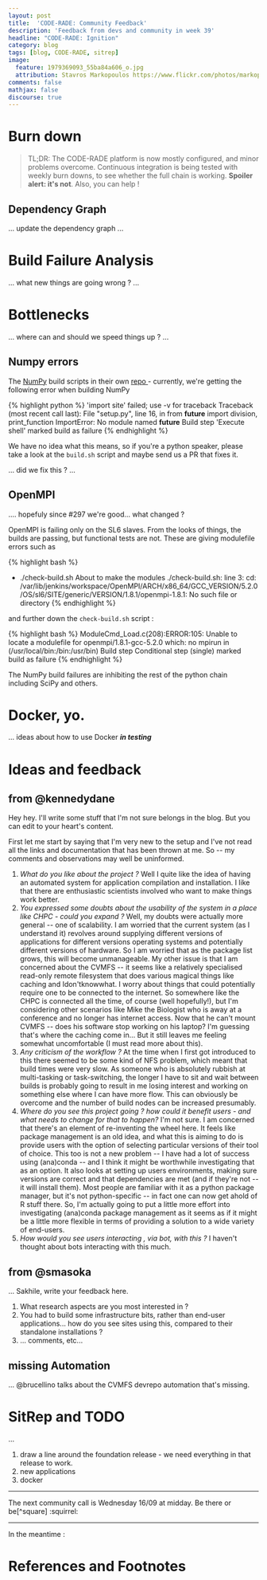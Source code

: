```yaml
---
layout: post
title:  'CODE-RADE: Community Feedback'
description: 'Feedback from devs and community in week 39'
headline: "CODE-RADE: Ignition"
category: blog
tags: [blog, CODE-RADE, sitrep]
image:
  feature: 1979369093_55ba84a606_o.jpg
  attribution: Stavros Markopoulos https://www.flickr.com/photos/markop/1979369093/in/faves-91618948@N00/
comments: false
mathjax: false
discourse: true
---
```


# Burn down

> TL;DR: The CODE-RADE platform is now mostly configured, and minor problems overcome. Continuous integration is being tested with weekly burn downs, to see whether the full chain is working. **Spoiler alert: it's not**. Also, you can help !




## Dependency Graph


... update the dependency graph ...

# Build Failure Analysis

... what new things are going wrong ? ...

# Bottlenecks

... where can and should we speed things up ? ...



## Numpy errors

The [NumPy](http://www.numpy.org/) build scripts in their own  [repo <i class="fa fa-github"></i>](https://github.com/SouthAfricaDigitalScience/numpy-deploy) - currently, we're getting the following error when building NumPy

{% highlight python %}
    'import site' failed; use -v for traceback
    Traceback (most recent call last):
      File "setup.py", line 16, in <module>
      from __future__ import division, print_function
    ImportError: No module named __future__
    Build step 'Execute shell' marked build as failure
{% endhighlight %}

We have no idea what this means, so if you're a python speaker, please take a look at the `build.sh` script and maybe send us a PR that fixes it.

... did we fix this ? ...

## OpenMPI

.... hopefuly since #297 we're good... what changed ?

OpenMPI is failing only on the SL6 slaves. From the looks of things, the builds are passing, but functional tests are not. These are giving modulefile errors such as

{% highlight bash %}
+ ./check-build.sh
About to make the modules
./check-build.sh: line 3: cd: /var/lib/jenkins/workspace/OpenMPI/ARCH/x86_64/GCC_VERSION/5.2.0/OS/sl6/SITE/generic/VERSION/1.8.1/openmpi-1.8.1: No such file or directory
{% endhighlight %}

and further down the `check-build.sh` script :

{% highlight bash %}
ModuleCmd_Load.c(208):ERROR:105: Unable to locate a modulefile for openmpi/1.8.1-gcc-5.2.0
which: no mpirun in (/usr/local/bin:/bin:/usr/bin)
Build step Conditional step (single) marked build as failure
{% endhighlight %}

The NumPy build failures are inhibiting the rest of the python chain including SciPy and others.

# Docker, yo.

... ideas about how to use Docker ***in testing***

# Ideas and feedback

## from @kennedydane
Hey hey. I'll write some stuff that I'm not sure belongs in the blog. But you can edit to your heart's content.

First let me start by saying that I'm very new to the setup and I've not read all the links and documentation that has been thrown at me. So -- my comments and observations may well be uninformed.

  1. *What do you like about the project ?* Well I quite like the idea of having an automated system for application compilation and installation. I like that there are enthusiastic scientists involved who want to make things work better.
  1. *You expressed some doubts about the usability of the system in a place like CHPC - could you expand ?* Well, my doubts were actually more general -- one of scalability. I am worried that the current system (as I understand it) revolves around supplying different versions of applications for different versions operating systems and potentially different versions of hardware. So I am worried that as the package list grows, this will become unmanageable. My other issue is that I am concerned about the CVMFS -- it seems like a relatively specialised read-only remote filesystem that does various magical things like caching and Idon'tknowwhat. I worry about things that could potentially require one to be connected to the internet. So somewhere like the CHPC is connected all the time, of course (well hopefully!), but I'm considering other scenarios like Mike the Biologist who is away at a conference and no longer has internet access. Now that he can't mount CVMFS -- does his software stop working on his laptop? I'm guessing that's where the caching come in... But it still leaves me feeling somewhat uncomfortable (I must read more about this).
  1. *Any criticism of the workflow ?* At the time when I first got introduced to this there seemed to be some kind of NFS problem, which meant that build times were very slow. As someone who is absolutely rubbish at multi-tasking or task-switching, the longer I have to sit and wait between builds is probably going to result in me losing interest and working on something else where I can have more flow. This can obviously be overcome and the number of build nodes can be increased presumably.
  1. *Where do you see this project going ? how could it benefit users - and what needs to change for that to happen?* I'm not sure. I am concerned that there's an element of re-inventing the wheel here. It feels like package management is an old idea, and what this is aiming to do is provide users with the option of selecting particular versions of their tool of choice. This too is not a new problem -- I have had a lot of success using (ana)conda -- and I think it might be worthwhile investigating that as an option. It also looks at setting up users environments, making sure versions are correct and that dependencies are met (and if they're not -- it will install them). Most people are familiar with it as a python package manager, but it's not python-specific -- in fact one can now get ahold of R stuff there. So, I'm actually going to put a little more effort into investigating (ana)conda package management as it seems as if it might be a little more flexible in terms of providing a solution to a wide variety of end-users.
  1. *How would you see users interacting , via bot, with this ?*
I haven't thought about bots interacting with this much.

## from @smasoka

... Sakhile, write your feedback here.

  1. What research aspects are you most interested in ?
  1. You had to build some infrastructure bits, rather than end-user applications... how do you see sites using this, compared to their standalone installations ?
  1. ... comments, etc...

## missing Automation

... @brucellino talks about the CVMFS devrepo automation that's missing.



# SitRep and TODO

...

  1. draw a line around the foundation release - we need everything in that release to work.
  1. new applications
  1. docker

-----

The next community call is Wednesday 16/09 at midday. Be there or be[^square] :squirrel:

-----

In the meantime :

<div id='discourse-comments'></div> <script type="text/javascript">
  DiscourseEmbed = { discourseUrl: 'http://discourse.sci-gaia.eu/',
                     discourseEmbedUrl: 'http://www.africa-grid.org/blog/2015/09/14/CODE-RADE-burn-down/' };

  (function() {
    var d = document.createElement('script'); d.type = 'text/javascript'; d.async = true;
    d.src = DiscourseEmbed.discourseUrl + 'javascripts/embed.js';
    (document.getElementsByTagName('head')[0] || document.getElementsByTagName('body')[0]).appendChild(d);
  })();
</script>

# References and Footnotes
